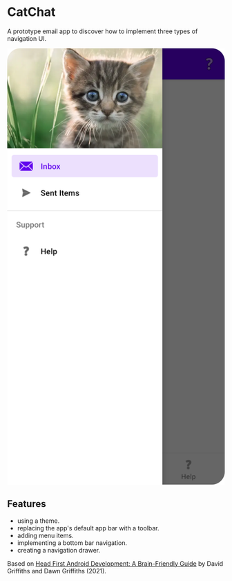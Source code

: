 # CatChat

A prototype email app to discover how to implement three types of navigation UI.

<p align="center">
<img src="screenshot.png" style="width:528px;max-width: 100%;">
</p>

## Features

- using a theme.
- replacing the app's default app bar with a toolbar.
- adding menu items.
- implementing a bottom bar navigation.
- creating a navigation drawer.

Based on [Head First Android Development: A Brain-Friendly Guide](https://www.amazon.com/Head-First-Android-Development-Brain-Friendly/dp/1449362184) by David Griffiths and Dawn Griffiths (2021).
